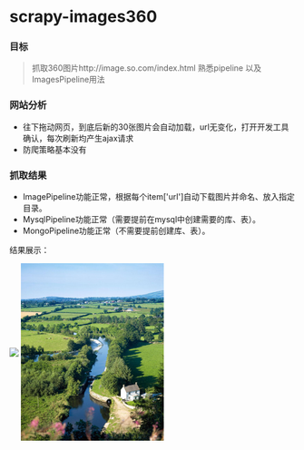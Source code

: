 # scrapy-images360
### 目标
>抓取360图片http://image.so.com/index.html 
>熟悉pipeline 以及 ImagesPipeline用法

### 网站分析
* 往下拖动网页，到底后新的30张图片会自动加载，url无变化，打开开发工具确认，每次刷新均产生ajax请求
* 防爬策略基本没有

### 抓取结果
* ImagePipeline功能正常，根据每个item['url']自动下载图片并命名、放入指定目录。
* MysqlPipeline功能正常（需要提前在mysql中创建需要的库、表）。
* MongoPipeline功能正常（不需要提前创建库、表）。

结果展示：

<img align="center" src="https://github.com/Bigbenen/scrapy-images360/blob/master/aa.jpg"  >

<img align="center" src="https://github.com/Bigbenen/scrapy-images360/blob/master/a.jpg" width=50% >

